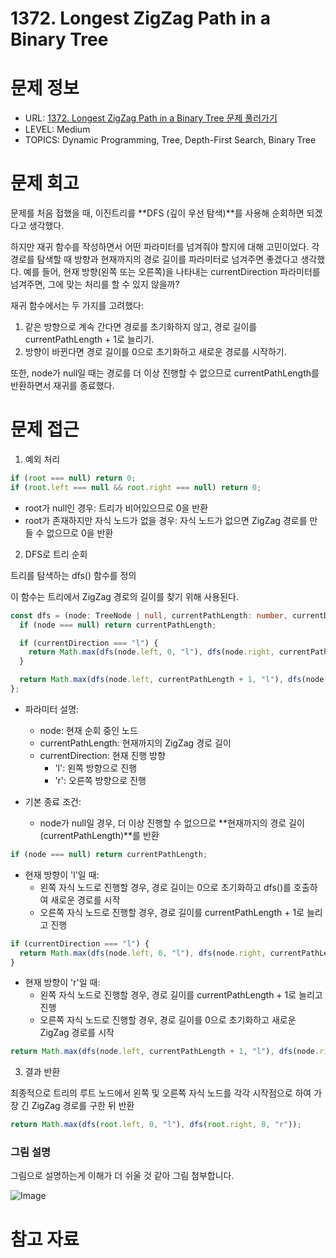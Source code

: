 # 1372. Longest ZigZag Path in a Binary Tree

# 문제 정보

- URL: [1372. Longest ZigZag Path in a Binary Tree 문제 풀러가기](https://leetcode.com/problems/longest-zigzag-path-in-a-binary-tree/?envType=study-plan-v2&envId=leetcode-75)
- LEVEL: Medium
- TOPICS: Dynamic Programming, Tree, Depth-First Search, Binary Tree

# 문제 회고

문제를 처음 접했을 때, 이진트리를 **DFS (깊이 우선 탐색)**를 사용해 순회하면 되겠다고 생각했다.

하지만 재귀 함수를 작성하면서 어떤 파라미터를 넘겨줘야 할지에 대해 고민이었다. 각 경로를 탐색할 때 방향과 현재까지의 경로 길이를 파라미터로 넘겨주면 좋겠다고 생각했다. 예를 들어, 현재 방향(왼쪽 또는 오른쪽)을 나타내는 currentDirection 파라미터를 넘겨주면, 그에 맞는 처리를 할 수 있지 않을까?

재귀 함수에서는 두 가지를 고려했다:

1. 같은 방향으로 계속 간다면 경로를 초기화하지 않고, 경로 길이를 currentPathLength + 1로 늘리기.
2. 방향이 바뀐다면 경로 길이를 0으로 초기화하고 새로운 경로를 시작하기.

또한, node가 null일 때는 경로를 더 이상 진행할 수 없으므로 currentPathLength를 반환하면서 재귀를 종료했다.

# 문제 접근

1. 예외 처리

```typescript
if (root === null) return 0;
if (root.left === null && root.right === null) return 0;
```

- root가 null인 경우: 트리가 비어있으므로 0을 반환
- root가 존재하지만 자식 노드가 없을 경우: 자식 노드가 없으면 ZigZag 경로를 만들 수 없으므로 0을 반환

2. DFS로 트리 순회

트리를 탐색하는 dfs() 함수를 정의

이 함수는 트리에서 ZigZag 경로의 길이를 찾기 위해 사용된다.

```typescript
const dfs = (node: TreeNode | null, currentPathLength: number, currentDirection: "l" | "r"): number => {
  if (node === null) return currentPathLength;

  if (currentDirection === "l") {
    return Math.max(dfs(node.left, 0, "l"), dfs(node.right, currentPathLength + 1, "r"));
  }

  return Math.max(dfs(node.left, currentPathLength + 1, "l"), dfs(node.right, 0, "r"));
};
```

- 파라미터 설명:

  - node: 현재 순회 중인 노드
  - currentPathLength: 현재까지의 ZigZag 경로 길이
  - currentDirection: 현재 진행 방향
    - 'l': 왼쪽 방향으로 진행
    - 'r': 오른쪽 방향으로 진행

- 기본 종료 조건:
  - node가 null일 경우, 더 이상 진행할 수 없으므로 **현재까지의 경로 길이(currentPathLength)**를 반환

```typescript
if (node === null) return currentPathLength;
```

- 현재 방향이 'l'일 때:
  - 왼쪽 자식 노드로 진행할 경우, 경로 길이는 0으로 초기화하고 dfs()를 호출하여 새로운 경로를 시작
  - 오른쪽 자식 노드로 진행할 경우, 경로 길이를 currentPathLength + 1로 늘리고 진행

```typescript
if (currentDirection === "l") {
  return Math.max(dfs(node.left, 0, "l"), dfs(node.right, currentPathLength + 1, "r"));
}
```

- 현재 방향이 'r'일 때:
  - 왼쪽 자식 노드로 진행할 경우, 경로 길이를 currentPathLength + 1로 늘리고 진행
  - 오른쪽 자식 노드로 진행할 경우, 경로 길이를 0으로 초기화하고 새로운 ZigZag 경로를 시작

```typescript
return Math.max(dfs(node.left, currentPathLength + 1, "l"), dfs(node.right, 0, "r"));
```

3. 결과 반환

최종적으로 트리의 루트 노드에서 왼쪽 및 오른쪽 자식 노드를 각각 시작점으로 하여 가장 긴 ZigZag 경로를 구한 뒤 반환

```typescript
return Math.max(dfs(root.left, 0, "l"), dfs(root.right, 0, "r"));
```

### 그림 설명

그림으로 설명하는게 이해가 더 쉬울 것 같아 그림 첨부합니다.

![Image](https://github.com/user-attachments/assets/13b8725c-748d-46aa-b084-01d1a215a8ff)

# 참고 자료

